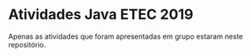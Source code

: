 # Atividades Java ETEC 2019
Apenas as atividades que foram apresentadas em grupo estaram neste repositório.
